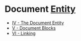 # Document [Entity](./terra-entities)

- [IV - The Document Entity](./document-entity)
- [V - Document Blocks](./document-blocks)
- [VI - Linking](./document-linking)

